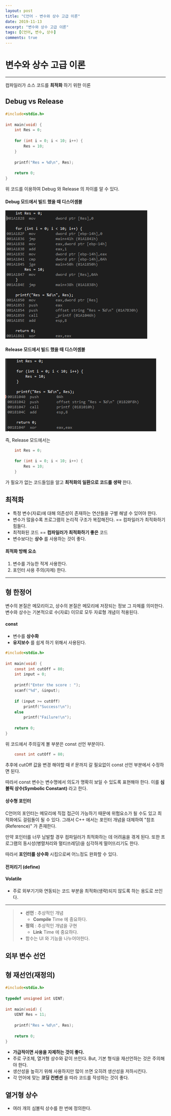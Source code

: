 ```yaml
---
layout: post
title: "C언어 - 변수와 상수 고급 이론"
date: 2019-11-13
excerpt: "변수와 상수 고급 이론"
tags: [C언어, 변수, 상수]
comments: true
---
```


# 변수와 상수 고급 이론

---

컴파일러가 소스 코드를 __최적화__ 하기 위한 이론

## Debug vs Release

```c
#include<stdio.h>

int main(void) {
	int Res = 0;

	for (int i = 0; i < 10; i++) {
		Res = 10;
	}

	printf("Res = %d\n", Res);

	return 0;
}
```

위 코드를 이용하여 Debug 와 Release 의 차이를 알 수 있다.

#### Debug 모드에서 빌드 했을 때 디스어셈블
![](img/2019-11-13-03-45-33.png)

#### Release 모드에서 빌드 했을 때 디스어셈블
![](img/2019-11-13-03-43-51.png)

즉, Release 모드에서는

```c
	int Res = 0;

	for (int i = 0; i < 10; i++) {
		Res = 10;
	}
```

가 필요가 없는 코드들임을 알고 __최적화의 일환으로 코드를 생략__ 한다.

## 최적화
- 특정 변수(자료)에 대해 의존성이 존재하는 연산들을 구별 해낼 수 있어야 한다.
- 변수가 많을수록 프로그램의 논리적 구조가 복잡해진다. == 컴파일러가 최적화하기 힘들다.
- 최적화된 코드 == __컴파일러가 최적화하기 좋은__ 코드
- 변수보다는 __상수__ 를 사용하는 것이 좋다.
#### 최적화 방해 요소
  1. 변수를 가능한 적게 사용한다.
  2. 포인터 사용 주의(자제) 한다.

---

## 형 한정어
변수의 본질은 메모리이고, 상수의 본질은 메모리에 저장되는 정보 그 자체를 의미한다.
변수와 상수는 기본적으로 수(자료) 이므로 모두 자료형 개념이 적용된다.

#### const
- 변수를 __상수화__
- __유지보수__ 를 쉽게 하기 위해서 사용된다.

```c
#include<stdio.h>

int main(void) {
	const int cutOff = 80;
	int input = 0;

	printf("Enter the score : ");
	scanf("%d", &input);

	if (input >= cutOff)
		printf("Success!\n");
	else
		printf("Failure!\n");

	return 0;
}
```


위 코드에서 주의깊게 볼 부분은 const 선언 부분이다.

```c
	const int cutOff = 80;
```

추후에 cutOff 값을 변경 해야할 때 if 문까지 갈 필요없이 const 선언 부분에서 수정하면 된다.

따라서 const 변수는 변수명에서 의도가 명확히 보일 수 있도록 표현해야 한다. 이를 __심볼릭 상수(Symbolic Constant)__ 라고 한다.

#### 상수형 포인터
C언어의 포인터는 메모리에 직접 접근이 가능하기 때문에 위험요소가 될 수도 있고 최적화에도 걸림돌이 될 수 있다. 그래서 C++ 에서는 포인터 개념을 대체하여 "참조(Reference)" 가 존재한다.

만약 포인터를 너무 남발할 경우 컴파일러가 최적화하는 데 어려움을 겪게 된다. 또한 프로그램의 동시성(병렬처리와 멀티쓰레딩)을 심각하게 떨어뜨리기도 한다.

따라서 __포인터를 상수화__ 시킴으로써 어느정도 완화할 수 있다.

#### 전처리기 (define)

#### Volatile
- 주로 외부기기와 연동되는 코드 부분을 최적화(생략)되지 않도록 하는 용도로 쓰인다.

---

> - __선언__ : 추상적인 개념
>   - __Compile__ Time 에 중요하다.
> - __정의__ : 추상적인 개념을 구현
>   - __Link__ Time 에 중요하다.
> - 함수는 UI 와 기능을 나누어야한다.

## 외부 변수 선언


## 형 재선언(재정의)

```c
#include<stdio.h>

typedef unsigned int UINT;

int main(void) {
	UINT Res = 11;

	printf("Res = %d\n", Res);

	return 0;
}
```

- __가급적이면 사용을 자제하는 것이 좋다.__
- 주로 구조체, 열거형 상수와 같이 쓰인다. But, 기본 형식을 재선언하는 것은 주의해야 한다.
- 생산성을 높히기 위해 사용하지만 많이 쓰면 오히려 생산성을 저하시킨다.
- 각 언어에 맞는 __코딩 컨벤션__ 을 따라 코드를 작성하는 것이 좋다.

## 열거형 상수
- 여러 개의 심볼릭 상수를 한 번에 정의한다.